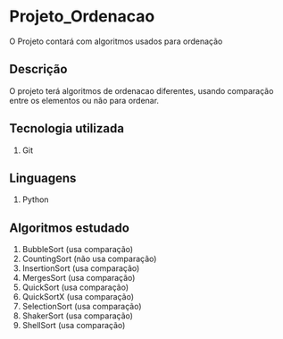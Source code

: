 # Projeto_Ordenacao
O Projeto contará com algoritmos usados para ordenação

## Descrição
O projeto terá algoritmos de ordenacao diferentes, usando comparação 
entre os elementos ou não para ordenar.

## Tecnologia utilizada
1. Git

## Linguagens
1. Python

## Algoritmos estudado
1. BubbleSort (usa comparação)
2. CountingSort (não usa comparação)
3. InsertionSort (usa comparação)
4. MergesSort (usa comparação)
5. QuickSort (usa comparação)
6. QuickSortX (usa comparação)
7. SelectionSort (usa comparação)
8. ShakerSort (usa comparação)
9. ShellSort (usa comparação)
